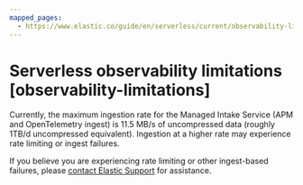 ```yaml
---
mapped_pages:
  - https://www.elastic.co/guide/en/serverless/current/observability-limitations.html
---
```


# Serverless observability limitations [observability-limitations]

Currently, the maximum ingestion rate for the Managed Intake Service (APM and OpenTelemetry ingest) is 11.5 MB/s of uncompressed data (roughly 1TB/d uncompressed equivalent). Ingestion at a higher rate may experience rate limiting or ingest failures.

If you believe you are experiencing rate limiting or other ingest-based failures, please [contact Elastic Support](../../../troubleshoot/troubleshoot/index.md#troubleshoot-contact-us) for assistance.

